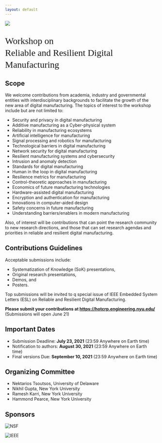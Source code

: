 ```yaml
---
layout: default
---
```


<!-- <br /> -->

![](https://live.staticflickr.com/8585/16731534112_985c0bdba3_h.jpg)


<p style="font-family: Arvo, Monaco, serif;
  line-height:1.3;
	font-weight: normal;font-size: 30px;">Workshop on <br /> Reliable and Resilient Digital Manufacturing</p>


## Scope

We welcome contributions from academia, industry and governmental entities with interdisciplinary backgrounds to facilitate the growth of the new area of digital manufacturing.
The topics of interest to the workshop include but are not limited to:

* Security and privacy in digital manufacturing
* Additive manufacturing as a Cyber-physical system
* Reliability in manufacturing ecosystems
* Artificial intelligence for manufacturing
* Signal processing and robotics for manufacturing
* Technological barriers in digital manufacturing
* Network security for digital manufacturing
* Resilient manufacturing systems and cybersecurity
* Intrusion and anomaly detection
* Standards for digital manufacturing
* Human in the loop in digital manufacturing
* Resilience metrics for manufacturing
* Control-theoretic approaches in manufacturing
* Economics of future manufacturing technologies
* Hardware-assisted digital manufacturing
* Encryption and authentication for manufacturing
* Innovations in computer-aided design
* Safety concerns in future manufacturing
* Understanding barriers/enablers in modern manufacturing


Also, of interest will be contributions that can point the research community to new research directions, and those that can set research agendas and priorities in reliable and resilient digital manufacturing.

## Contributions Guidelines
Acceptable submissions include:
* Systematization of Knowledge (SoK) presentations, 
* Original research presentations, 
* Demos, and 
* Posters.

Top submissions will be invited to q special issue of IEEE Embedded System Letters (ESL) on Reliable and Resilient Digital Manufacturing.


<p> <strong> Please submit your contributions at <a href="https://hotcrp.engineering.nyu.edu/"> <strong> https://hotcrp.engineering.nyu.edu/ </strong> </a> </strong> (Submissions will open June 21) </p>



## Important Dates


* Submission Deadline: **July 23, 2021** (23:59 Anywhere on Earth time)
* Notification to authors: **August 30, 2021** (23:59 Anywhere on Earth time)
* Final versions Due: **September 10, 2021** (23:59 Anywhere on Earth time)


## Organizing Committee
*	Nektarios Tsoutsos, University of Delaware
*	Nikhil Gupta, New York University
*	Ramesh Karri, New York University
*	Hammond Pearce, New York University

## Sponsors

![NSF](https://github.com/r2dm-workshop/r2dm-workshop.github.io/raw/main/nsf.png)

![IEEE](https://github.com/r2dm-workshop/r2dm-workshop.github.io/raw/main/ieee.png)
